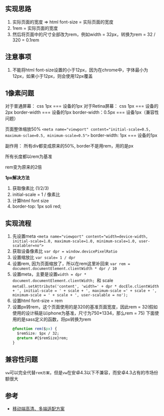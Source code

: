 ## 实现思路
1. 实际页面的宽度 => html font-size = 实际页面的宽度
2. 1rem = 实际页面的宽度
3. 然后将页面中的尺寸全部改为rem，例如width = 32px，转换为rem = 32 / 320 = 0.1rem



## 注意事项
1. 不能将html font-size设置的小于12px，因为在chrome中，字体最小为12px，如果小于12px，则会使用12px覆盖


## 1像素问题
对于普通屏幕： css 1px === 设备的1px
对于Retina屏幕： css 1px === 设备的2px
		 border-width === 设备的1px
                 border-width：0.5px === 设备1px（兼容性问题）

页面整体缩放50% `<meta name="viewport" content="initial-scale=0.5, maximum-sclae=0.5, minimum-scale=0.5">`
border-width: 1px === 设备的1px

副作用：
所有div都变成原来的50%, border不是用rem，用的是px

所有长度都以rem为基准

rem变为原来的2倍

**1px解决方法**
1. 获取像素比 (1/2/3)
2. initial-scale = 1 / 像素比
3. 计算html font size
4. border-top: 1px soli red;

## 实现流程
1. 先设置meta
  `<meta name="viewport" content="width=device-width, initial-scale=1.0, maximum-scale=1.0, minimum-scale=1.0, user-scalabler=no">`
2. 获取设备像素比
  `var dpr = window.devicePixelRatio`
3. 设置缩放比
  `var scale= 1 / dpr`
4. 设置rem, 因为页面缩放了，所以在rem这里补回来
  `var rem = document.documentElement.clientWidth * dpr / 10`
5. 设置meta，主要是设置`width = dpr * document.documentElement.clientWidth; `和 scale
    `metaEl.setAttribute('content', 'width=' + dpr * docEle.clientWidth + ', initial-scale = ' + scale + ', maximum-scale =' +
      scale + ', minimum-scale = ' + scale + ', user-scalable = no');`
6. 设置html font-size = rem
7. 设置px转rem，这个页面使用的是320的基准页面宽度，因此rem = 32(假如使用的设计稿是以iphone为基准，尺寸为750*1334，那么rem = 75)
  下面使用的是sass定义的函数，将px转换为rem
   ```css
   @function rem($px) {
     $remSize: $px / 32;
     @return #{$remSize}rem;
   }
   ```
      

## 兼容性问题
`vw`可以完全代替`rem方案`，但是`vw`在安卓4.3以下不兼容，而安卓4.3占有的市场份额很大


## 参考
- [移动端高清、多端适配方案](https://www.w3cplus.com/mobile/lib-flexible-for-html5-layout.html)
